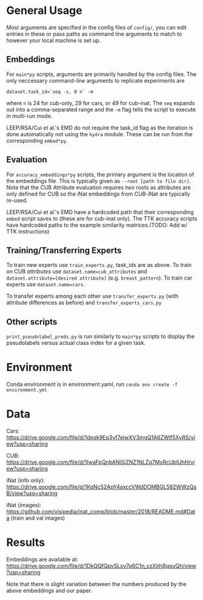 # General Usage

Most arguments are specified in the config files of `config/`, you can edit entries in these or pass paths as command line arguments to match to however your local machine is set up.

## Embeddings

For `main*py` scripts, arguments are primarily handled by the config files. The only neccessary command-line arguments to replicate experiments are 
```
dataset.task_id=`seq -s, 0 n` -m
```
where `n` is 24 for cub-only, 29 for cars, or 49 for cub-inat. The `seq` expands out into a comma-separated range and the `-m` flag tells the script to execute in multi-run mode.

LEEP/RSA/Cui et al.'s EMD do not require the task_id flag as the iteration is done automatically not using the `hydra` module. These can be run from the corresponding `embed*py`.




## Evaluation

For `accuracy_embeddings*py` scripts, the primary argument is the location of the embeddings file. This is typically given as `--root [path to file dir]`.
Note that the CUB Attribute evaluation requires *two* roots as attributes are only defined for CUB so the iNat embeddings from CUB-iNat are typically re-used.

LEEP/RSA/Cui et al.'s EMD have a hardcoded path that their corresponding `embed` script saves to (these are for cub-inat only). The TTK accuracy scripts have hardcoded paths to the example similarity matrices.(TODO: Add w/ TTK instructions)

## Training/Transferring Experts

To train new experts use `train_experts.py`, task_ids are as above. To train on CUB *attributes* use `dataset.name=cub_attributes` and `dataset.attribute=[desired attribute]` (e.g. `breast_pattern`). To train car experts use `dataset.name=cars`.

To transfer experts among each other use `transfer_experts.py` (with attribute differences as before) and `transfer_experts_cars.py` 


## Other scripts

`print_pseudolabel_preds.py` is run similarly to `main*py` scripts to display the pseudolabels versus actual class index for a given task.


# Environment

Conda environment is in environment.yaml, run `conda env create -f environment.yml`




# Data

   Cars: https://drive.google.com/file/d/1deqk9Ep3yf7ejwXV3mgQ1A6ZWIf5XyRS/view?usp=sharing
   
   CUB: https://drive.google.com/file/d/1IwaFpQnbANlSjZNZ1NLZg7MxRcUblUhH/view?usp=sharing
   
   iNat (info only): https://drive.google.com/file/d/1KqNc52ApY4axccVWdDOMBGL582WWzQsB/view?usp=sharing
   
   iNat (images): https://github.com/visipedia/inat_comp/blob/master/2018/README.md#Data (train and val images)



# Results
Embeddings are available at:
https://drive.google.com/file/d/1DkQQfQpvSLxv7p6C1n_vzXjth8jasyQh/view?usp=sharing

Note that there is slight variation between the numbers produced by the above embeddings and our paper.
